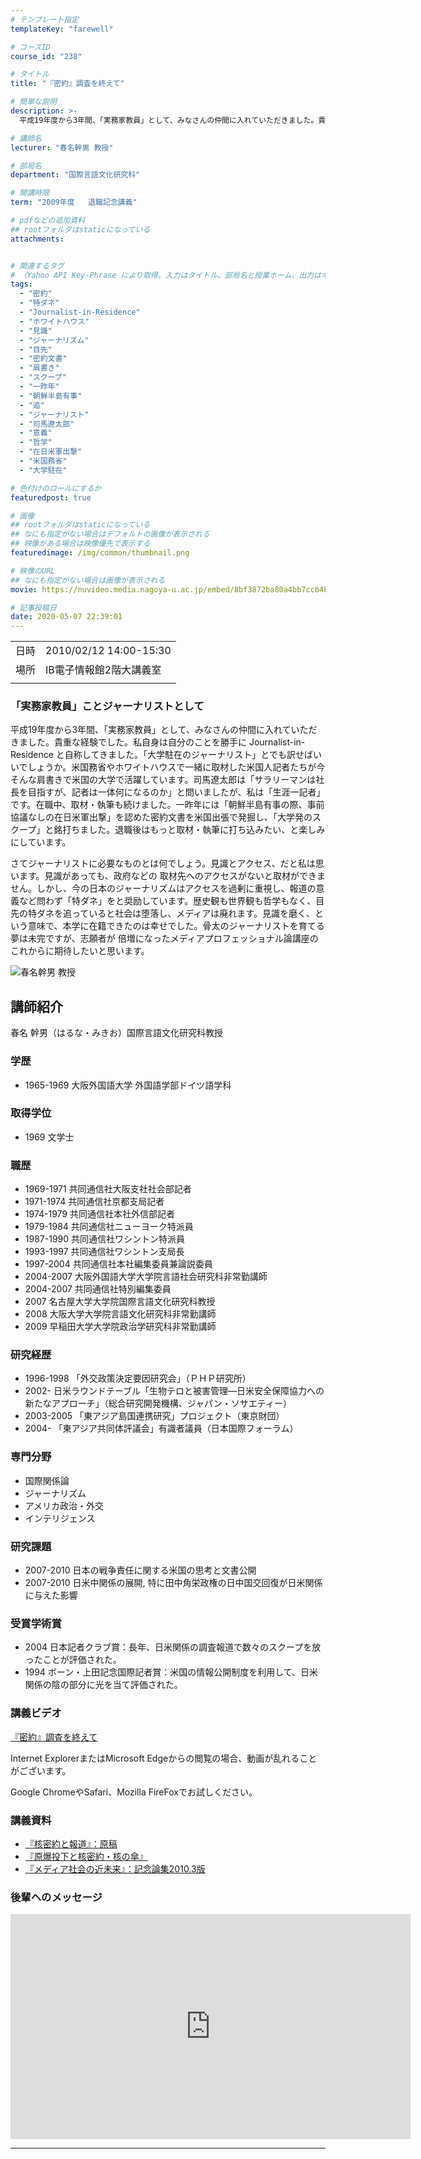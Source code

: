 ```yaml
---
# テンプレート指定
templateKey: "farewell"

# コースID
course_id: "238"

# タイトル
title: "『密約』調査を終えて"

# 簡単な説明
description: >-
  平成19年度から3年間、「実務家教員」として、みなさんの仲間に入れていただきました。貴重な経験でした。私自身は自分のことを勝手に Journalist-in-Residence と自称してきました。「大学駐在のジャーナリスト」とでも訳せばいいでしょうか。米国務省やホワイトハウスで一緒に取材した米国人記者たちが今そんな肩書きで米国の大学で活躍しています。司馬遼太郎は「サラリーマンは社長を目指すが ....

# 講師名
lecturer: "春名幹男 教授"

# 部局名
department: "国際言語文化研究科"

# 開講時限
term: "2009年度	退職記念講義"

# pdfなどの追加資料
## rootフォルダはstaticになっている
attachments:


# 関連するタグ
# （Yahoo API Key-Phrase により取得。入力はタイトル、部局名と授業ホーム、出力はキーフレーズ（tags））
tags:
  - "密約"
  - "特ダネ"
  - "Journalist-in-Residence"
  - "ホワイトハウス"
  - "見識"
  - "ジャーナリズム"
  - "目先"
  - "密約文書"
  - "肩書き"
  - "スクープ"
  - "一昨年"
  - "朝鮮半島有事"
  - "追"
  - "ジャーナリスト"
  - "司馬遼太郎"
  - "意義"
  - "哲学"
  - "在日米軍出撃"
  - "米国務省"
  - "大学駐在"

# 色付けのロールにするか
featuredpost: true

# 画像
## rootフォルダはstaticになっている
## なにも指定がない場合はデフォルトの画像が表示される
## 映像がある場合は映像優先で表示する
featuredimage: /img/common/thumbnail.png

# 映像のURL
## なにも指定がない場合は画像が表示される
movie: https://nuvideo.media.nagoya-u.ac.jp/embed/8bf3872ba80a4bb7cc64bc1e2fc72ee4d84dd500

# 記事投稿日
date: 2020-05-07 22:39:01
---
```


|   |   |
|---|---|
| 日時 | 2010/02/12  14:00-15:30 |
| 場所 | IB電子情報館2階大講義室 |
|   |   |


### 「実務家教員」ことジャーナリストとして

平成19年度から3年間、「実務家教員」として、みなさんの仲間に入れていただきました。貴重な経験でした。私自身は自分のことを勝手に Journalist-in-Residence と自称してきました。「大学駐在のジャーナリスト」とでも訳せばいいでしょうか。米国務省やホワイトハウスで一緒に取材した米国人記者たちが今そんな肩書きで米国の大学で活躍しています。司馬遼太郎は「サラリーマンは社長を目指すが、記者は一体何になるのか」と問いましたが、私は「生涯一記者」です。在職中、取材・執筆も続けました。一昨年には「朝鮮半島有事の際、事前協議なしの在日米軍出撃」を認めた密約文書を米国出張で発掘し、「大学発のスクープ」と銘打ちました。退職後はもっと取材・執筆に打ち込みたい、と楽しみにしています。 

さてジャーナリストに必要なものとは何でしょう。見識とアクセス、だと私は思います。見識があっても、政府などの 取材先へのアクセスがないと取材ができません。しかし、今の日本のジャーナリズムはアクセスを過剰に重視し、報道の意義など問わず「特ダネ」をと奨励しています。歴史観も世界観も哲学もなく、目先の特ダネを追っていると社会は堕落し、メディアは廃れます。見識を磨く、という意味で、本学に在籍できたのは幸せでした。骨太のジャーナリストを育てる夢は未完ですが、志願者が 倍増になったメディアプロフェッショナル論講座のこれからに期待したいと思います。


![春名幹男 教授](https://ocw.nagoya-u.jp/files/238/s_haruna.jpg)  

## 講師紹介

春名 幹男（はるな・みきお）国際言語文化研究科教授 

### 学歴

  * 1965-1969 大阪外国語大学 外国語学部ドイツ語学科

### 取得学位

  * 1969 文学士 

### 職歴

  * 1969-1971 共同通信社大阪支社社会部記者
  * 1971-1974 共同通信社京都支局記者
  * 1974-1979 共同通信社本社外信部記者
  * 1979-1984 共同通信社ニューヨーク特派員
  * 1987-1990 共同通信社ワシントン特派員
  * 1993-1997 共同通信社ワシントン支局長
  * 1997-2004 共同通信社本社編集委員兼論説委員
  * 2004-2007 大阪外国語大学大学院言語社会研究科非常勤講師
  * 2004-2007 共同通信社特別編集委員
  * 2007 名古屋大学大学院国際言語文化研究科教授
  * 2008 大阪大学大学院言語文化研究科非常勤講師
  * 2009 早稲田大学大学院政治学研究科非常勤講師

### 研究経歴

  * 1996-1998 「外交政策決定要因研究会」（ＰＨＰ研究所）
  * 2002- 日米ラウンドテーブル「生物テロと被害管理—日米安全保障協力への新たなアプローチ」（総合研究開発機構、ジャパン・ソサエティー）
  * 2003-2005 「東アジア島国連携研究」プロジェクト（東京財団）
  * 2004- 「東アジア共同体評議会」有識者議員（日本国際フォーラム）

### 専門分野

  * 国際関係論
  * ジャーナリズム
  * アメリカ政治・外交
  * インテリジェンス

### 研究課題

  * 2007-2010 日本の戦争責任に関する米国の思考と文書公開
  * 2007-2010 日米中関係の展開, 特に田中角栄政権の日中国交回復が日米関係に与えた影響

### 受賞学術賞

  * 2004 日本記者クラブ賞：長年、日米関係の調査報道で数々のスクープを放ったことが評価された。
  * 1994 ボーン・上田記念国際記者賞：米国の情報公開制度を利用して、日米関係の陰の部分に光を当て評価された。


### 講義ビデオ

[『密約』調査を終えて](https://nuvideo.media.nagoya-u.ac.jp/embed/8bf3872ba80a4bb7cc64bc1e2fc72ee4d84dd500)



Internet ExplorerまたはMicrosoft Edgeからの閲覧の場合、動画が乱れることがございます。


Google ChromeやSafari、Mozilla FireFoxでお試しください。

### 講義資料

* [『核密約と報道』：原稿](https://ocw.nagoya-u.jp/files/238/k_haruna.pdf) 
* [『原爆投下と核密約・核の傘』](https://ocw.nagoya-u.jp/files/238/r_haruna.pdf) 
* [『メディア社会の近未来』：記念論集2010.3版](https://ocw.nagoya-u.jp/files/238/m_haruna.pdf) 

### 後輩へのメッセージ

<iframe src="https://nuvideo.media.nagoya-u.ac.jp/embed/7b15aee049d05e2fb2b94099b8dad26510af4a33" width="640" height="360" frameborder="0" allowfullscreen></iframe>


-----